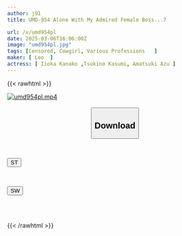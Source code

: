 ```yaml
---
author: j91
title: UMD-954 Alone With My Admired Female Boss...7

url: /v/umd954pl
date: 2025-03-06T16:06:00Z
image: "umd954pl.jpg"
tags: [Censored, Cowgirl, Various Professions	]
maker: [ Leo  ]
actress: [ Iioka Kanako ,Tsukino Kasumi, Amatsuki Azu ]
---
```



{{< rawhtml >}}

<div class="video" data-videoid="r2pLj11zAqubL28">
    <a href="javascript:;">
        <img src="/v/umd954pl/umd954pl.jpg" width="WIDTH" height="HEIGHT" alt="umd954pl.mp4" loading="lazy">
    </a>
</div>

<script type="text/javascript" src="https://j91.asia/asset/on-demand-st.js"></script>

<br>
  <link rel="stylesheet" href="https://j91.asia/asset/bs5.css">
  
  <center>
  <button class="btn btn-primary" type="button" data-bs-toggle="collapse" data-bs-target=".multi-collapse" aria-expanded="false" aria-controls="multiCollapseExample1 multiCollapseExample2"><h2>Download</h2></button></center>
</p>
<div class="row">
  <div class="col">
    <div class="collapse multi-collapse" id="multiCollapseExample1">
      <div class="card card-body">
	      	      <br>
<div class="buttons">  
<p><a href="/v/umd954pl/st.html" target="_blank"><button class="btn-hover color-3"><i class="fa fa-download"></i> ST</button></a></p></div>
    </div>
  </div>
</div>
  <div class="col">
    <div class="collapse multi-collapse" id="multiCollapseExample2">
      <div class="card card-body">
	      <br>
<div class="buttons">
<p><a href="/v/umd954pl/sw.html" target="_blank"><button class="btn-hover color-2"><i class="fa fa-download"></i> SW</button></a></p></div>
<br><br>
      </div>
    </div>
  </div>
</div>

{{< /rawhtml >}}